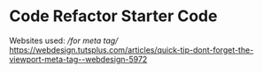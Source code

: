 # Code Refactor Starter Code

Websites used:
*/for meta tag/*
https://webdesign.tutsplus.com/articles/quick-tip-dont-forget-the-viewport-meta-tag--webdesign-5972

